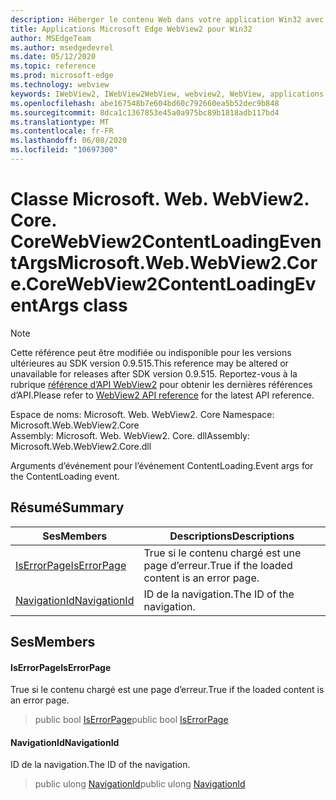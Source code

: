 ```yaml
---
description: Héberger le contenu Web dans votre application Win32 avec le contrôle Microsoft Edge WebView2
title: Applications Microsoft Edge WebView2 pour Win32
author: MSEdgeTeam
ms.author: msedgedevrel
ms.date: 05/12/2020
ms.topic: reference
ms.prod: microsoft-edge
ms.technology: webview
keywords: IWebView2, IWebView2WebView, webview2, WebView, applications Win32, Win32, Edge, ICoreWebView2, ICoreWebView2Controller, contrôle de navigateur, html Edge
ms.openlocfilehash: abe167548b7e604bd60c792660ea5b52dec9b848
ms.sourcegitcommit: 8dca1c1367853e45a0a975bc89b1818adb117bd4
ms.translationtype: MT
ms.contentlocale: fr-FR
ms.lasthandoff: 06/08/2020
ms.locfileid: "10697300"
---
```

# <span data-ttu-id="4d5f2-104">Classe Microsoft. Web. WebView2. Core. CoreWebView2ContentLoadingEventArgs</span><span class="sxs-lookup"><span data-stu-id="4d5f2-104">Microsoft.Web.WebView2.Core.CoreWebView2ContentLoadingEventArgs class</span></span> 

> [!NOTE]
> <span data-ttu-id="4d5f2-105">Cette référence peut être modifiée ou indisponible pour les versions ultérieures au SDK version 0.9.515.</span><span class="sxs-lookup"><span data-stu-id="4d5f2-105">This reference may be altered or unavailable for releases after SDK version 0.9.515.</span></span> <span data-ttu-id="4d5f2-106">Reportez-vous à la rubrique [référence d’API WebView2](../../../webview2-api-reference.md) pour obtenir les dernières références d’API.</span><span class="sxs-lookup"><span data-stu-id="4d5f2-106">Please refer to [WebView2 API reference](../../../webview2-api-reference.md) for the latest API reference.</span></span>

<span data-ttu-id="4d5f2-107">Espace de noms: Microsoft. Web. WebView2. Core </span><span class="sxs-lookup"><span data-stu-id="4d5f2-107">Namespace: Microsoft.Web.WebView2.Core</span></span>\
<span data-ttu-id="4d5f2-108">Assembly: Microsoft. Web. WebView2. Core. dll</span><span class="sxs-lookup"><span data-stu-id="4d5f2-108">Assembly: Microsoft.Web.WebView2.Core.dll</span></span>

<span data-ttu-id="4d5f2-109">Arguments d’événement pour l’événement ContentLoading.</span><span class="sxs-lookup"><span data-stu-id="4d5f2-109">Event args for the ContentLoading event.</span></span>

## <span data-ttu-id="4d5f2-110">Résumé</span><span class="sxs-lookup"><span data-stu-id="4d5f2-110">Summary</span></span>

 <span data-ttu-id="4d5f2-111">Ses</span><span class="sxs-lookup"><span data-stu-id="4d5f2-111">Members</span></span>                        | <span data-ttu-id="4d5f2-112">Descriptions</span><span class="sxs-lookup"><span data-stu-id="4d5f2-112">Descriptions</span></span>
--------------------------------|---------------------------------------------
[<span data-ttu-id="4d5f2-113">IsErrorPage</span><span class="sxs-lookup"><span data-stu-id="4d5f2-113">IsErrorPage</span></span>](#iserrorpage) | <span data-ttu-id="4d5f2-114">True si le contenu chargé est une page d’erreur.</span><span class="sxs-lookup"><span data-stu-id="4d5f2-114">True if the loaded content is an error page.</span></span>
[<span data-ttu-id="4d5f2-115">NavigationId</span><span class="sxs-lookup"><span data-stu-id="4d5f2-115">NavigationId</span></span>](#navigationid) | <span data-ttu-id="4d5f2-116">ID de la navigation.</span><span class="sxs-lookup"><span data-stu-id="4d5f2-116">The ID of the navigation.</span></span>

## <span data-ttu-id="4d5f2-117">Ses</span><span class="sxs-lookup"><span data-stu-id="4d5f2-117">Members</span></span>

#### <span data-ttu-id="4d5f2-118">IsErrorPage</span><span class="sxs-lookup"><span data-stu-id="4d5f2-118">IsErrorPage</span></span> 

<span data-ttu-id="4d5f2-119">True si le contenu chargé est une page d’erreur.</span><span class="sxs-lookup"><span data-stu-id="4d5f2-119">True if the loaded content is an error page.</span></span>

> <span data-ttu-id="4d5f2-120">public bool [IsErrorPage](#iserrorpage)</span><span class="sxs-lookup"><span data-stu-id="4d5f2-120">public bool [IsErrorPage](#iserrorpage)</span></span>

#### <span data-ttu-id="4d5f2-121">NavigationId</span><span class="sxs-lookup"><span data-stu-id="4d5f2-121">NavigationId</span></span> 

<span data-ttu-id="4d5f2-122">ID de la navigation.</span><span class="sxs-lookup"><span data-stu-id="4d5f2-122">The ID of the navigation.</span></span>

> <span data-ttu-id="4d5f2-123">public ulong [NavigationId](#navigationid)</span><span class="sxs-lookup"><span data-stu-id="4d5f2-123">public ulong [NavigationId](#navigationid)</span></span>

